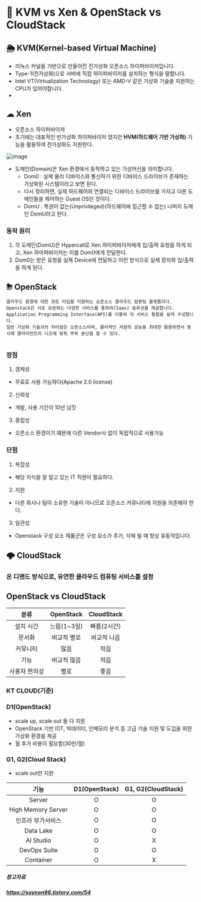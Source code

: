 # 🥴 KVM vs Xen & OpenStack vs CloudStack


## 🌦 KVM(Kernel-based Virtual Machine)
- 리눅스 커널을 기반으로 만들어진 전가상화 오픈소스 하이퍼바이저입니다.
- Type-1(전가상화)으로 서버에 직접 하이퍼바이저를 설치하는 형식을 말합니다.
- Intel VT(Virtualization Technology) 또는 AMD-V 같은 가상화 기술을 지원하는 CPU가 있어야합니다.
- 


## ☁ Xen  
- 오픈소스 하이퍼바이저
- 초기에는 대표적인 반가상화 하이퍼바이저 였지만 **HVM(하드웨어 기반 가상화)** 기능을 활용하여 전가상화도 지원한다.
  
![image](https://user-images.githubusercontent.com/71022555/190321017-673d5bcf-aeee-49c2-83fa-dfb96978a545.png)  
  
- 도메인(Domain)은 Xen 환경에서 동작하고 있는 가상머신을 의미합니다.  
    - Dom0 : 실제 물리 디바이스와 통신하기 위한 디바이스 드라이브가 존재하는 가상화된 시스템이라고 보면 된다.
    - 다시 정리하면, 실제 하드웨어와 연결되는 디바이스 드라이브를 가지고 다른 도메인들을 제어하는 Guest OS인 것이다.
    - DomU : 특권이 없는(Unprivileged)(하드웨어에 접근할 수 없는) 나머지 도메인 DomU라고 한다.

### 동작 원리
1. 각 도메인(DomU)은 Hypercall로 Xen 하이퍼바이저에게 입/출력 요청을 하게 되고, Xen 하이퍼바이저는 이를 Dom0에게 전달한다.
2. Dom0는 받은 요청을 실제 Device에 전달하고 이런 방식으로 실제 장치와 입/출력을 하게 된다.





## ⛈ OpenStack
```
클라우드 환경에 대한 모든 타입을 지원하는 오픈소스 클라우드 컴퓨팅 플랫폼이다.  
Openstack은 서로 보완하는 다양한 서비스를 통하여(Iaas) 솔루션을 제공합니다.  
Application Programming Interface(API)를 이욯여 각 서비스 통합을 쉽게 구성합니다.  
일반 가상화 기술과의 차이점은 오픈소스이며, 물리적인 자원의 성능을 최대한 활용하면서 동시에 클라이언트의 니즈에 맞춰 부하 분산을 할 수 있다.

```
```

```

### 장점
1. 경제성
  - 무료로 사용 가능하다(Apache 2.0 license)
2. 신뢰성
  - 개발, 사용 기간이 10년 남짓
3. 중립성
  - 오픈소스 환경이기 떄문에 다른 Vendor사 없이 독립적으로 사용가능

### 단점
1. 복잡성
  - 해당 지식을 잘 알고 있는 IT 직원이 필요하다.
2. 지원
  - 다른 회사나 팀이 소유한 기술이 아니므로 오픈소스 커뮤니티에 지원을 의존해야 한다.
3. 일관성
  - Openstack 구성 요소 제품군은 구성 요소가 추가, 삭제 될 때 항상 유동적입니다.


## 🌩 CloudStack
### 온 디맨드 방식으로, 유연한 클라우드 컴퓨팅 서비스를 설정


## OpenStack vs CloudStack

|분류|OpenStack|CloudStack|
|:---:|:---:|:---:|
|설치 시간|느림(1~3일)|빠름(2시간)|
|문서화|비교적 별로|비교적 나음|
|커뮤니티|많음|적음|
|기능|비교적 많음|적음|
|사용자 편의성|별로|좋음|

### KT CLOUD(기준)

### D1(OpenStack)
- scale up, scale out 둘 다 지원
- OpenStack 기반 IOT, 빅데이터, 인메모리 분석 등 고급 기술 지원 및 도입을 위한 가상화 환경을 제공
- 월 추가 비용이 필요함(30만/월)


### G1, G2(Cloud Stack)
- scale out만 지원
  
|기능|D1(OpenStack)|G1, G2(CloudStack)|
|:---:|:---:|:---:|
|Server|O|O|
|High Memory Server|O|O|
|인프라 부가서비스|O|O|
|Data Lake|O|O|
|AI Studio|O|X|
|DevOps Suite|O|O|
|Container|O|X|


##### 참고자료
##### https://suyeon96.tistory.com/54
